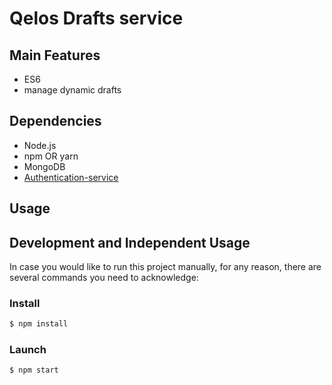 # Qelos Drafts service

## Main Features
- ES6
- manage dynamic drafts

## Dependencies
- Node.js
- npm OR yarn
- MongoDB
- [Authentication-service](https://gitlab.com/qelos/qelos)

## Usage

## Development and Independent Usage
In case you would like to run this project manually, for any reason, there are several commands you need to acknowledge:

### Install
```sh
$ npm install
```

### Launch
```sh
$ npm start
```

